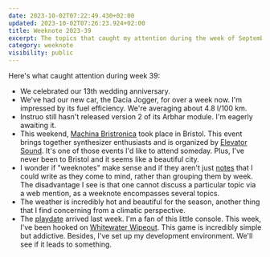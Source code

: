 ```yaml
---
date: 2023-10-02T07:22:49.430+02:00
updated: 2023-10-02T07:26:23.924+02:00
title: Weeknote 2023-39
excerpt: The topics that caught my attention during the week of September 25 to October 1, 2023.
category: weeknote
visibility: public
---
```


Here's what caught attention during week 39:

- We celebrated our 13th wedding anniversary.
- We've had our new car, the Dacia Jogger, for over a week now. I'm impressed by its fuel efficiency. We're averaging about 4.8 l/100 km.
- Instruo still hasn't released version 2 of its Arbhar module. I'm eagerly awaiting it.
- This weekend, [Machina Bristronica](https://machinabris.wpengine.com/) took place in Bristol. This event brings together synthesizer enthusiasts and is organized by [Elevator Sound](https://www.elevatorsound.com/). It's one of those events I'd like to attend someday. Plus, I've never been to Bristol and it seems like a beautiful city.
- I wonder if "weeknotes" make sense and if they aren't just [notes](/notes/) that I could write as they come to mind, rather than grouping them by week. The disadvantage I see is that one cannot discuss a particular topic via a web mention, as a weeknote encompasses several topics.
- The weather is incredibly hot and beautiful for the season, another thing that I find concerning from a climatic perspective.
- The [playdate](https://www.play.date) arrived last week. I'm a fan of this little console. This week, I've been hooked on [Whitewater Wipeout](https://play.date/games/whitewater-wipeout/). This game is incredibly simple but addictive. Besides, I've set up my development environment. We'll see if it leads to something.
